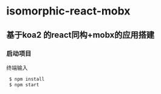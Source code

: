 # isomorphic-react-mobx

## 基于koa2 的react同构+mobx的应用搭建

### 启动项目

终端输入
``` javascript
 $ npm install
 $ npm start
```

